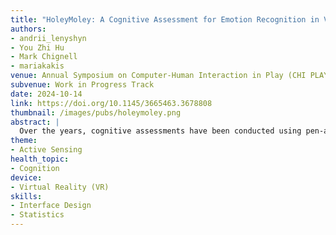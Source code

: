 ```yaml
---
title: "HoleyMoley: A Cognitive Assessment for Emotion Recognition in Virtual Reality"
authors: 
- andrii_lenyshyn
- You Zhi Hu
- Mark Chignell
- mariakakis
venue: Annual Symposium on Computer-Human Interaction in Play (CHI PLAY)
subvenue: Work in Progress Track
date: 2024-10-14
link: https://doi.org/10.1145/3665463.3678808
thumbnail: /images/pubs/holeymoley.png
abstract: |
  Over the years, cognitive assessments have been conducted using pen-and-paper, personal computers, and smartphone applications. As virtual reality (VR) is quickly becoming the next generation of computing, we investigated how it can be used in this field through the development of a game called HoleyMoley. HoleyMoley is a Whac-a-Mole game that combines elements of two commonly used cognitive assessments: a choice reaction task and an emotion recognition task. When we first created HoleyMoley, we largely based it on a computer-based assessment. However, an evaluation with 15 young adults did not reveal any significant findings that we expected from literature. It was not until we integrated multiple modalities — the controller, gaze, and speech — that we were able to recover statistically significant differences in how individuals react to emotional stimuli. This paper details the design process of HoleyMoley as a case study for future cognitive assessment in VR.
theme:
- Active Sensing
health_topic:
- Cognition
device:
- Virtual Reality (VR)
skills:
- Interface Design
- Statistics
---
```


